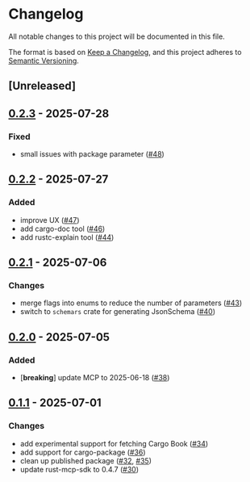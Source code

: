 # Changelog

All notable changes to this project will be documented in this file.

The format is based on [Keep a Changelog](https://keepachangelog.com/en/1.0.0/),
and this project adheres to [Semantic Versioning](https://semver.org/spec/v2.0.0.html).

## [Unreleased]

## [0.2.3](https://github.com/Vaiz/rust-mcp-server/compare/v0.2.2...v0.2.3) - 2025-07-28

### Fixed

- small issues with package parameter ([#48](https://github.com/Vaiz/rust-mcp-server/pull/48))

## [0.2.2](https://github.com/Vaiz/rust-mcp-server/compare/v0.2.1...v0.2.2) - 2025-07-27

### Added

- improve UX ([#47](https://github.com/Vaiz/rust-mcp-server/pull/47))
- add cargo-doc tool ([#46](https://github.com/Vaiz/rust-mcp-server/pull/46))
- add rustc-explain tool ([#44](https://github.com/Vaiz/rust-mcp-server/pull/44))

## [0.2.1](https://github.com/Vaiz/rust-mcp-server/compare/v0.2.0...v0.2.1) - 2025-07-06

### Changes

- merge flags into enums to reduce the number of parameters ([#43](https://github.com/Vaiz/rust-mcp-server/pull/43))
- switch to `schemars` crate for generating JsonSchema ([#40](https://github.com/Vaiz/rust-mcp-server/pull/40))

## [0.2.0](https://github.com/Vaiz/rust-mcp-server/compare/v0.1.1...v0.2.0) - 2025-07-05

### Added

- [**breaking**] update MCP to 2025-06-18 ([#38](https://github.com/Vaiz/rust-mcp-server/pull/38))

## [0.1.1](https://github.com/Vaiz/rust-mcp-server/compare/v0.1.0...v0.1.1) - 2025-07-01

### Changes

- add experimental support for fetching Cargo Book ([#34](https://github.com/Vaiz/rust-mcp-server/pull/34))
- add support for cargo-package ([#36](https://github.com/Vaiz/rust-mcp-server/pull/36))
- clean up published package ([#32](https://github.com/Vaiz/rust-mcp-server/pull/32), [#35](https://github.com/Vaiz/rust-mcp-server/pull/35))
- update rust-mcp-sdk to 0.4.7 ([#30](https://github.com/Vaiz/rust-mcp-server/pull/30))

